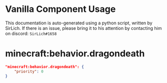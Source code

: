 # Vanilla Component Usage
This documentation is auto-generated using a python script, written by SirLich. If there is an issue, please bring it to his attention by contacting him on discord: `SirLich#1658`

# minecraft:behavior.dragondeath
```JSON
"minecraft:behavior.dragondeath": {
    "priority": 0
}
```

